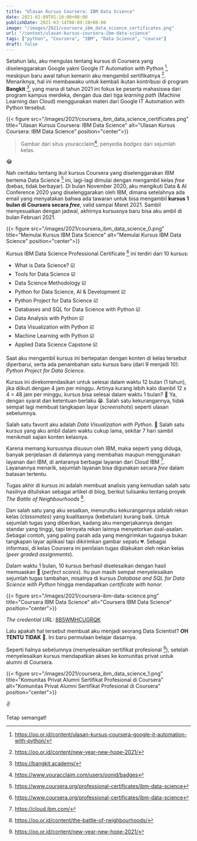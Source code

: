 ```yaml
---
title: "Ulasan Kursus Coursera: IBM Data Science"
date: 2021-02-09T01:10:00+08:00
publishDate: 2021-03-14T08:09:10+08:00
image: "/images/2021/coursera_ibm_data_science_certificates.png"
url: "/content/ulasan-kursus-coursera-ibm-data-science"
tags: ["python", "Coursera", "IBM", "Data Science", "course"]
draft: false
---
```


Setahun lalu, aku mengulas tentang kursus di Coursera yang diselenggarakan Google yakni Google IT Automation with Python [^3], meskipun baru awal tahun kemarin aku mengambil sertifikatnya [^4]. Menariknya, hal ini membawaku untuk kembali ikutan kontribusi di program **Bangkit** [^5], yang mana di tahun 2021 ini fokus ke peserta mahasiswa dari program kampus merdeka, dengan dua dari tiga _learning path_ (Machine Learning dan Cloud) menggunakan materi dari Google IT Automation with Python tersebut. 


{{< figure src="/images/2021/coursera_ibm_data_science_certificates.png" title="Ulasan Kursus Coursera: IBM Data Science" alt="Ulasan Kursus Coursera: IBM Data Science" position="center">}}

> Gambar dari situs youracclaim[^1], penyedia _badges_ dari sejumlah kelas.

:joy:

Nah ceritaku tentang ikut kursus Coursera yang diselenggarakan IBM bertema Data Science [^2] ini, lagi-lagi dimulai dengan mengambil kelas _free_ (bebas, tidak berbayar). Di bulan November 2020, aku mengikuti Data & AI Conference 2020 yang diselenggarakan oleh IBM, dimana setelahnya ada email yang menyatakan bahwa ada tawaran untuk bisa mengambil **kursus 1 bulan di Coursera secara _free_**, valid sampai Maret 2021. Sambil menyesuaikan dengan jadwal, akhirnya kursusnya baru bisa aku ambil di bulan Februari 2021.


{{< figure src="/images/2021/coursera_ibm_data_science_0.png" title="Memulai Kursus IBM Data Science" alt="Memulai Kursus IBM Data Science" position="center">}}

Kursus IBM Data Science Professional Certificate [^2] ini terdiri dari 10 kursus:

* What is Data Science? :ballot_box_with_check:
* Tools for Data Science :ballot_box_with_check:
* Data Science Methodology :ballot_box_with_check:
* Python for Data Science, AI & Development :ballot_box_with_check:
* Python Project for Data Science :ballot_box_with_check:
* Databases and SQL for Data Science with Python :ballot_box_with_check:
* Data Analysis with Python :ballot_box_with_check:
* Data Visualization with Python :ballot_box_with_check:
* Machine Learning with Python :ballot_box_with_check:
* Applied Data Science Capstone :ballot_box_with_check:

Saat aku mengambil kursus ini bertepatan dengan konten di kelas tersebut diperbarui, serta ada penambahan satu kursus baru (dari 9 menjadi 10): _Python Project for Data Science_.

Kursus ini direkomendasikan untuk selesai dalam waktu 12 bulan (1 tahun), jika diikuti dengan 4 jam per minggu. Artinya kurang lebih kalo diambil 12 x 4 = 48 jam per minggu, kursus bisa selesai dalam waktu 1 bulan? :thinking: Ya, dengan syarat dan ketentuan berlaku :grin:. Salah satu kekurangannya, tidak sempat lagi membuat tangkapan layar (_screenshots_) seperti ulasan sebelumnya.

Salah satu favorit aku adalah _Data Visualization with Python_. :black_heart: Salah satu kursus yang aku ambil dalam waktu cukup lama, sekitar 7 hari sambil menikmati sajian konten kelasnya.

Karena memang kursusnya disusun oleh IBM, maka seperti yang diduga, banyak penjelasan di dalamnya yang membahas maupun menggunakan layanan dari IBM, di antaranya berbagai layanan dari Cloud IBM [^6]. Layanannya menarik, sejumlah layanan bisa digunakan secara _free_ dalam batasan tertentu.

Tugas akhir di kursus ini adalah membuat analisis yang kemudian salah satu hasilnya dituliskan sebagai artikel di blog, berikut tulisanku tentang proyek _The Battle of Neighbourhoods_ [^7].

Dan salah satu yang aku sesalkan, menurutku kekurangannya adalah rekan kelas (_classmates_) yang kualitasnya (kebetulan) kurang baik. Untuk sejumlah tugas yang diberikan, kadang aku mengerjakannya dengan standar yang tinggi, tapi ternyata rekan lainnya menyetorkan asal-asalan. Sebagai contoh, yang paling parah ada yang mengirimkan tugasnya bukan tangkapan layar aplikasi tapi dikirimkan gambar sepatu :broken_heart:. Sebagai informasi, di kelas Coursera ini penilaian tugas dilakukan oleh rekan kelas (_peer graded assignments_).

Dalam waktu 1 bulan, 10 kursus berhasil diselesaikan dengan hasil memuaskan :100: (_perfect scores_). Itu pun masih sempat menyelesaikan sejumlah tugas tambahan, misalnya di kursus _Database and SQL for Data Science with Python_ hingga mendapatkan _certificate with honor_.

{{< figure src="/images/2021/coursera-ibm-data-science.png" title="Coursera IBM Data Science" alt="Coursera IBM Data Science" position="center">}}

_The credential URL:_ [8B5WMHCUGRQK](https://www.coursera.org/account/accomplishments/specialization/certificate/8B5WMHCUGRQK)

Lalu apakah hal tersebut membuat aku menjadi seorang Data Scientist? **OH TENTU TIDAK** :pray:. Ini baru permulaan belajar dasarnya.

Seperti halnya sebelumnya (menyelesaikan sertifikat profesional [^4]), setelah menyelesaikan kursus mendapatkan akses ke komunitas privat untuk alumni di Coursera.

{{< figure src="/images/2021/coursera_ibm_data_science_1.png" title="Komunitas Privat Alumni Sertifikat Profesional di Coursera" alt="Komunitas Privat Alumni Sertifikat Profesional di Coursera" position="center">}}

:v:

Tetap semangat!

[^1]: https://www.youracclaim.com/users/oonid/badges
[^2]: https://www.coursera.org/professional-certificates/ibm-data-science
[^3]: https://oo.or.id/content/ulasan-kursus-coursera-google-it-automation-with-python/
[^4]: https://oo.or.id/content/new-year-new-hope-2021/
[^5]: https://bangkit.academy/
[^6]: https://cloud.ibm.com/
[^7]: https://oo.or.id/content/the-battle-of-neighbourhoods/

